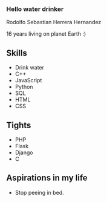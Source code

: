 ### Hello water drinker

<p>Rodolfo Sebastian Herrera Hernandez</p>
<p>16 years living on planet Earth :)</p>

## Skills
<ul>
  <li>
    <span>Drink water</span>
  </li>
  <li>
    <span>C++</span>
  </li>
  <li>
    <span>JavaScript</span>
  </li>
  <li>
    <span>Python</span>
  </li>
  <li>
    <span>SQL</span>
  </li>
  <li>
    <span>HTML</span>
  </li>
  <li>
    <span>CSS</span>
  </li>
 </ul>
 
## Tights
<ul>
  <li>
    <span>PHP</span>
  </li>
  <li>
    <span>Flask</span>
  </li>
  <li>
    <span>Django</span>
  </li>
  <li>
    <span>C</span>
  </li>
</ul>

## Aspirations in my life
<ul>
  <li>
    <span>Stop peeing in bed.</span>
  </li>
 </ul>
